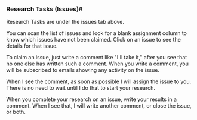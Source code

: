 ### Research Tasks (Issues)#
Research Tasks are under the issues tab above. 

You can scan the list of issues and look for a blank assignment column to know which issues have not been claimed. Click on an issue to see the details for that issue.

To claim an issue, just write a comment like "I'll take it," after you see that no one else has written such a comment. When you write a comment, you will be subscribed to emails showing any activity on the issue.

When I see the comment, as soon as possible I will assign the issue to you. There is no need to wait until I do that to start your research.

When you complete your research on an issue, write your results in a comment. When I see that, I will write another comment, or close the issue, or both.
